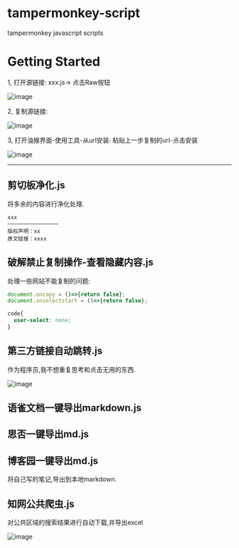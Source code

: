 # tampermonkey-script
tampermonkey javascript scripts

# Getting Started

1, 打开源链接: xxx.js-> 点击Raw按钮

![image](https://user-images.githubusercontent.com/13176273/177727784-bf8deca8-09bf-4b39-886d-19b247cd58ce.png)

2, 复制源链接: 

![image](https://user-images.githubusercontent.com/13176273/177727881-e98a4276-0323-41e4-b6f8-2c07f361f632.png)

3, 打开油猴界面-使用工具-从url安装: 粘贴上一步复制的url-点击安装

![image](https://user-images.githubusercontent.com/13176273/177728092-1258ac7d-9676-4c72-8661-7eb45a682415.png)


----

## 剪切板净化.js

将多余的内容进行净化处理.

```text
xxx
————————————————
版权声明：xx
原文链接：xxxx
```


## 破解禁止复制操作-查看隐藏内容.js

处理一些网站不能复制的问题:

```js
document.oncopy = ()=>{return false};
document.onselectstart = ()=>{return false};
```

```css
code{
  user-select: none;
}
```

## 第三方链接自动跳转.js
作为程序员,我不想重复思考和点击无用的东西.


![image](https://user-images.githubusercontent.com/13176273/177726042-298de3f0-1936-47f0-899b-9468a6e84704.png)

## 语雀文档一键导出markdown.js
## 思否一键导出md.js
## 博客园一键导出md.js

将自己写的笔记,导出到本地markdown.


## 知网公共爬虫.js
对公共区域的搜索结果进行自动下载,并导出excel

![image](https://user-images.githubusercontent.com/13176273/177726809-f29a9273-f507-4d9e-aeb3-37a692999e6c.png)



